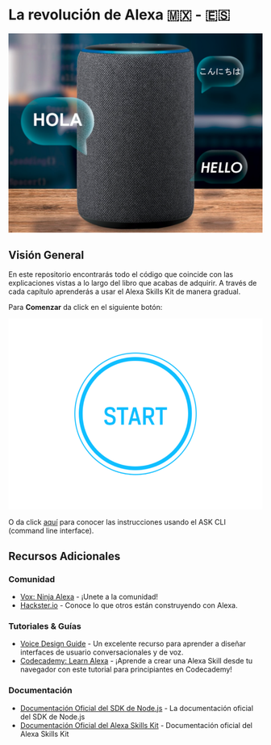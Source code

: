 # La revolución de Alexa 🇲🇽 - 🇪🇸
<img src="https://github.com/AlexaRevolution/book_samples_v1/blob/master/Portada/JustDevice.png"/>

## Visión General

En este repositorio encontrarás todo el código que coincide con las explicaciones vistas a lo largo del libro que acabas de adquirir. A través de cada capítulo aprenderás a usar el Alexa Skills Kit de manera gradual.

Para **Comenzar** da click en el siguiente botón:

[![Comenzar](https://github.com/AlexaRevolution/book_samples_v1/blob/master/Portada/start.gif)](https://github.com/AlexaRevolution/book_samples_v1/tree/master/Ch_4/testskill)

O da click [aquí](https://www.npmjs.com/package/ask-cli) para conocer las instrucciones usando el ASK CLI (command line interface).

## Recursos Adicionales

### Comunidad
* [Vox: Ninja Alexa](https://www.facebook.com/groups/voxninjaalexa) - ¡Unete a la comunidad!
* [Hackster.io](https://www.hackster.io/amazon-alexa) - Conoce lo que otros están construyendo con Alexa.

### Tutoriales & Guías
* [Voice Design Guide](https://developer.amazon.com/designing-for-voice/) - Un excelente recurso para aprender a diseñar interfaces de usuario conversacionales y de voz.
* [Codecademy: Learn Alexa](https://www.codecademy.com/learn/learn-alexa) - ¡Aprende a crear una Alexa Skill desde tu navegador con este tutorial para principiantes en Codecademy!

### Documentación
* [Documentación Oficial del SDK de Node.js](https://www.npmjs.com/package/alexa-sdk) - La documentación oficial del SDK de Node.js
*  [Documentación Oficial del Alexa Skills Kit](https://developer.amazon.com/docs/ask-overviews/build-skills-with-the-alexa-skills-kit.html) - Documentación oficial del Alexa Skills Kit
